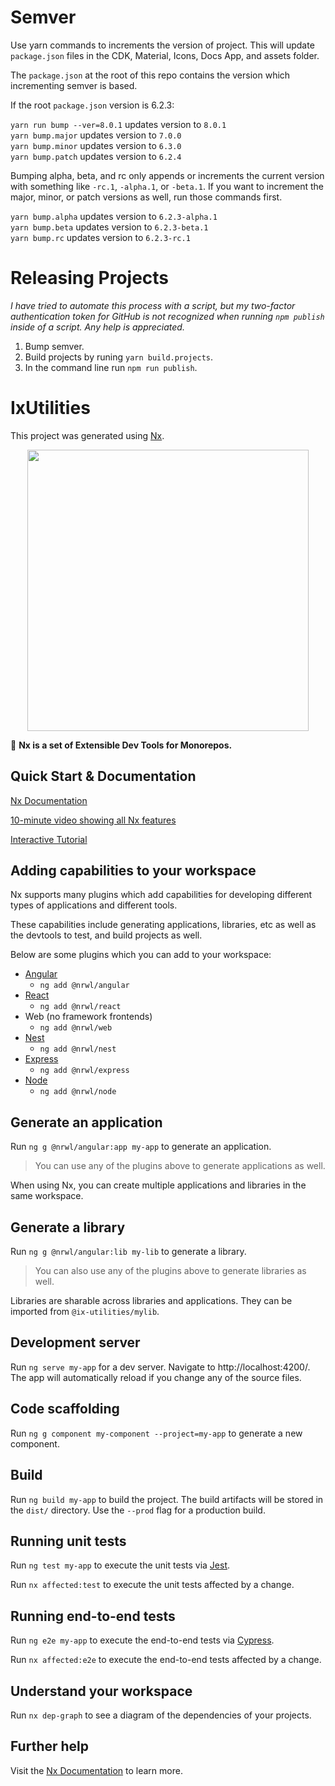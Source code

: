 # Semver

Use yarn commands to increments the version of project. This will update `package.json` files in the CDK, Material, Icons, Docs App, and assets folder.

The `package.json` at the root of this repo contains the version which incrementing semver is based.

If the root `package.json` version is 6.2.3:

`yarn run bump --ver=8.0.1` updates version to `8.0.1`  
`yarn bump.major` updates version to `7.0.0`  
`yarn bump.minor` updates version to `6.3.0`    
`yarn bump.patch` updates version to `6.2.4`    

Bumping alpha, beta, and rc only appends or increments the current version with something like `-rc.1`, `-alpha.1`, or `-beta.1`. If you want to increment the major, minor, or patch versions as well, run those commands first.

`yarn bump.alpha` updates version to `6.2.3-alpha.1`    
`yarn bump.beta` updates version to `6.2.3-beta.1`  
`yarn bump.rc` updates version to `6.2.3-rc.1`    


# Releasing Projects

_I have tried to automate this process with a script, but my two-factor authentication token for GitHub is not recognized when running `npm publish` inside of a script. Any help is appreciated._

1. Bump semver.
2. Build projects by runing `yarn build.projects`.
3. In the command line run `npm run publish`.

# IxUtilities

This project was generated using [Nx](https://nx.dev).

<p align="center"><img src="https://raw.githubusercontent.com/nrwl/nx/master/nx-logo.png" width="450"></p>

🔎 **Nx is a set of Extensible Dev Tools for Monorepos.**

## Quick Start & Documentation

[Nx Documentation](https://nx.dev/angular)

[10-minute video showing all Nx features](https://nx.dev/angular/getting-started/what-is-nx)

[Interactive Tutorial](https://nx.dev/angular/tutorial/01-create-application)

## Adding capabilities to your workspace

Nx supports many plugins which add capabilities for developing different types of applications and different tools.

These capabilities include generating applications, libraries, etc as well as the devtools to test, and build projects as well.

Below are some plugins which you can add to your workspace:

- [Angular](https://angular.io)
  - `ng add @nrwl/angular`
- [React](https://reactjs.org)
  - `ng add @nrwl/react`
- Web (no framework frontends)
  - `ng add @nrwl/web`
- [Nest](https://nestjs.com)
  - `ng add @nrwl/nest`
- [Express](https://expressjs.com)
  - `ng add @nrwl/express`
- [Node](https://nodejs.org)
  - `ng add @nrwl/node`

## Generate an application

Run `ng g @nrwl/angular:app my-app` to generate an application.

> You can use any of the plugins above to generate applications as well.

When using Nx, you can create multiple applications and libraries in the same workspace.

## Generate a library

Run `ng g @nrwl/angular:lib my-lib` to generate a library.

> You can also use any of the plugins above to generate libraries as well.

Libraries are sharable across libraries and applications. They can be imported from `@ix-utilities/mylib`.

## Development server

Run `ng serve my-app` for a dev server. Navigate to http://localhost:4200/. The app will automatically reload if you change any of the source files.

## Code scaffolding

Run `ng g component my-component --project=my-app` to generate a new component.

## Build

Run `ng build my-app` to build the project. The build artifacts will be stored in the `dist/` directory. Use the `--prod` flag for a production build.

## Running unit tests

Run `ng test my-app` to execute the unit tests via [Jest](https://jestjs.io).

Run `nx affected:test` to execute the unit tests affected by a change.

## Running end-to-end tests

Run `ng e2e my-app` to execute the end-to-end tests via [Cypress](https://www.cypress.io).

Run `nx affected:e2e` to execute the end-to-end tests affected by a change.

## Understand your workspace

Run `nx dep-graph` to see a diagram of the dependencies of your projects.

## Further help

Visit the [Nx Documentation](https://nx.dev/angular) to learn more.
